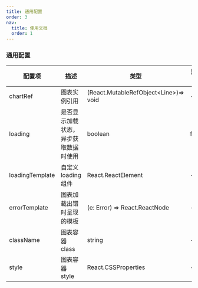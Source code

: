 ```yaml
---
title: 通用配置
order: 3
nav:
  title: 使用文档
  order: 1
---
```


### 通用配置

| 配置项 | 描述 | 类型 | 默认值 |
| --- | --- | --- | --- |
| chartRef | 图表实例引用 | (React.MutableRefObject&lt;Line&gt;)=> void | - |
| loading | 是否显示加载状态，异步获取数据时使用 | boolean | false |
| loadingTemplate | 自定义 loading 组件 | React.ReactElement | - |
| errorTemplate | 图表加载出错时呈现的模板 | (e: Error) => React.ReactNode | - |
| className | 图表容器 class | string | - |
| style | 图表容器 style | React.CSSProperties | - |

